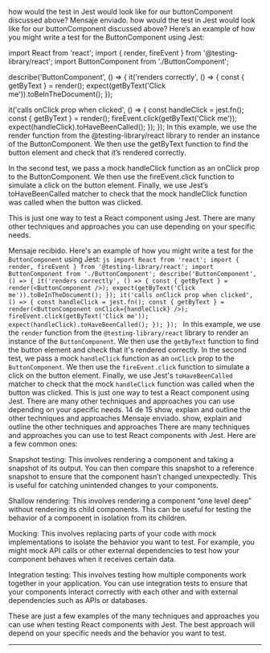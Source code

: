 how would the test in Jest would look like for our buttonComponent discussed above?
Mensaje enviado. how would the test in Jest would look like for our buttonComponent discussed above?
Here’s an example of how you might write a test for the ButtonComponent using Jest:

import React from 'react';
import { render, fireEvent } from '@testing-library/react';
import ButtonComponent from './ButtonComponent';

describe('ButtonComponent', () => {
  it('renders correctly', () => {
    const { getByText } = render(<ButtonComponent />);
    expect(getByText('Click me')).toBeInTheDocument();
  });

  it('calls onClick prop when clicked', () => {
    const handleClick = jest.fn();
    const { getByText } = render(<ButtonComponent onClick={handleClick} />);
    fireEvent.click(getByText('Click me'));
    expect(handleClick).toHaveBeenCalled();
  });
});
In this example, we use the render function from the @testing-library/react library to render an instance of the ButtonComponent. We then use the getByText function to find the button element and check that it’s rendered correctly.

In the second test, we pass a mock handleClick function as an onClick prop to the ButtonComponent. We then use the fireEvent.click function to simulate a click on the button element. Finally, we use Jest’s toHaveBeenCalled matcher to check that the mock handleClick function was called when the button was clicked.

This is just one way to test a React component using Jest. There are many other techniques and approaches you can use depending on your specific needs.

Mensaje recibido. Here's an example of how you might write a test for the `ButtonComponent` using Jest: ```js import React from 'react'; import { render, fireEvent } from '@testing-library/react'; import ButtonComponent from './ButtonComponent'; describe('ButtonComponent', () => { it('renders correctly', () => { const { getByText } = render(<ButtonComponent />); expect(getByText('Click me')).toBeInTheDocument(); }); it('calls onClick prop when clicked', () => { const handleClick = jest.fn(); const { getByText } = render(<ButtonComponent onClick={handleClick} />); fireEvent.click(getByText('Click me')); expect(handleClick).toHaveBeenCalled(); }); }); ``` In this example, we use the `render` function from the `@testing-library/react` library to render an instance of the `ButtonComponent`. We then use the `getByText` function to find the button element and check that it's rendered correctly. In the second test, we pass a mock `handleClick` function as an `onClick` prop to the `ButtonComponent`. We then use the `fireEvent.click` function to simulate a click on the button element. Finally, we use Jest's `toHaveBeenCalled` matcher to check that the mock `handleClick` function was called when the button was clicked. This is just one way to test a React component using Jest. There are many other techniques and approaches you can use depending on your specific needs.
14
de
15
show, explain and outline the other techniques and approaches
Mensaje enviado. show, explain and outline the other techniques and approaches
There are many techniques and approaches you can use to test React components with Jest. Here are a few common ones:

Snapshot testing: This involves rendering a component and taking a snapshot of its output. You can then compare this snapshot to a reference snapshot to ensure that the component hasn’t changed unexpectedly. This is useful for catching unintended changes to your components.

Shallow rendering: This involves rendering a component “one level deep” without rendering its child components. This can be useful for testing the behavior of a component in isolation from its children.

Mocking: This involves replacing parts of your code with mock implementations to isolate the behavior you want to test. For example, you might mock API calls or other external dependencies to test how your component behaves when it receives certain data.

Integration testing: This involves testing how multiple components work together in your application. You can use integration tests to ensure that your components interact correctly with each other and with external dependencies such as APIs or databases.

These are just a few examples of the many techniques and approaches you can use when testing React components with Jest. The best approach will depend on your specific needs and the behavior you want to test.
________________________________________________________________________________________________________________________________________________________________________________________________________________________________________________________________________________________________________________________________________________________________________________________________________________________________________________________________________________________________________________________________________
